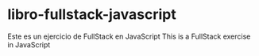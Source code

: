 # libro-fullstack-javascript
Este es un ejercicio de FullStack en JavaScript
This is a FullStack exercise in JavaScript
